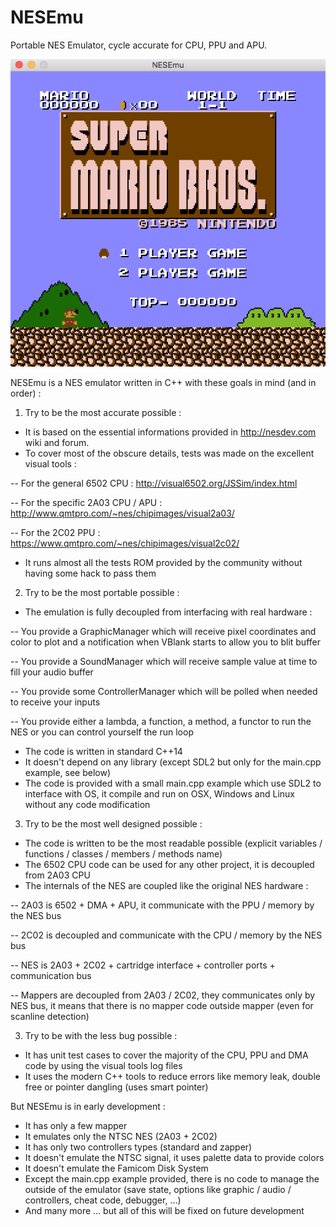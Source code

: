 # NESEmu
Portable NES Emulator, cycle accurate for CPU, PPU and APU.

![](NESEmu.png)

NESEmu is a NES emulator written in C++ with these goals in mind (and in order) :

1) Try to be the most accurate possible :

- It is based on the essential informations provided in http://nesdev.com wiki and forum.
- To cover most of the obscure details, tests was made on the excellent visual tools :

-- For the general 6502 CPU : http://visual6502.org/JSSim/index.html

-- For the specific 2A03 CPU / APU : http://www.qmtpro.com/~nes/chipimages/visual2a03/

-- For the 2C02 PPU : https://www.qmtpro.com/~nes/chipimages/visual2c02/
- It runs almost all the tests ROM provided by the community without having some hack to pass them

2) Try to be the most portable possible :

- The emulation is fully decoupled from interfacing with real hardware :

-- You provide a GraphicManager which will receive pixel coordinates and color to plot and a notification when VBlank starts to allow you to blit buffer

-- You provide a SoundManager which will receive sample value at time to fill your audio buffer

-- You provide some ControllerManager which will be polled when needed to receive your inputs

-- You provide either a lambda, a function, a method, a functor to run the NES or you can control yourself the run loop
- The code is written in standard C++14
- It doesn't depend on any library (except SDL2 but only for the main.cpp example, see below)
- The code is provided with a small main.cpp example which use SDL2 to interface with OS, it compile and run on OSX, Windows and Linux without any code modification

3) Try to be the most well designed possible :
- The code is written to be the most readable possible (explicit variables / functions / classes / members / methods name)
- The 6502 CPU code can be used for any other project, it is decoupled from 2A03 CPU
- The internals of the NES are coupled like the original NES hardware :

-- 2A03 is 6502 + DMA + APU, it communicate with the PPU / memory by the NES bus

-- 2C02 is decoupled and communicate with the CPU / memory by the NES bus

-- NES is 2A03 + 2C02 + cartridge interface + controller ports + communication bus

-- Mappers are decoupled from 2A03 / 2C02, they communicates only by NES bus, it means that there is no mapper code outside mapper (even for scanline detection)

3) Try to be with the less bug possible :

- It has unit test cases to cover the majority of the CPU, PPU and DMA code by using the visual tools log files
- It uses the modern C++ tools to reduce errors like memory leak, double free or pointer dangling (uses smart pointer)


But NESEmu is in early development :

- It has only a few mapper
- It emulates only the NTSC NES (2A03 + 2C02)
- It has only two controllers types (standard and zapper)
- It doesn't emulate the NTSC signal, it uses palette data to provide colors
- It doesn't emulate the Famicom Disk System
- Except the main.cpp example provided, there is no code to manage the outside of the emulator (save state, options like graphic / audio / controllers, cheat code, debugger, ...)
- And many more ... but all of this will be fixed on future development
